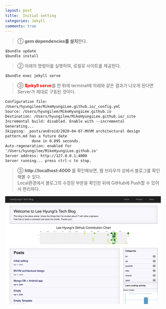```yaml
---
layout: post
title:  Initial setting
categories: Jekyll
comments: true
---
```

>① <strong>gem dependencies를 설치</strong>한다.  

    $bundle update  
    $bundle install

>② 아래의 명령어를 실행하여, 로컬로 사이트를 제공한다.

    $bundle exec jekyll serve

>③ <strong><font color="Red">$jekyll serve</font></strong>를 한 뒤에 terminal에 아래와 같은 결과가 나오게 된다면 Server가 제대로 구동된 것이다.

    Configuration file: /Users/hyungilee/MikeHyungiLee.github.io/_config.yml
    Source: /Users/hyungilee/MikeHyungiLee.github.io
    Destination: /Users/hyungilee/MikeHyungiLee.github.io/_site
    Incremental build: disabled. Enable with --incremental
    Generating...
    Skipping: _posts/android/2020-04-07-MVVM architectural design pattern.md has a future date
                done in 0.895 seconds.
    Auto-regeneration: enabled for '/Users/hyungilee/MikeHyungiLee.github.io'
    Server address: http://127.0.0.1:4000
    Server running... press ctrl-c to stop.

>③ <strong>http://localhost:4000</strong> 를 확인해보면, 웹 브라우저 상에서 블로그를 확인해볼 수 있다.  
>Local환경에서 블로그의 수정된 부분을 확인한 뒤에 GitHub에 Push할 수 있어서 편리하다.

<img src="/images/jekyll/2020-04-07-Initial_setting_image(1).png" alt="blog capture" title="capture img">

